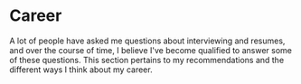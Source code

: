 # Career

A lot of people have asked me questions about interviewing and resumes, and over the course of time, I believe I've become qualified to answer some of these questions. This section pertains to my recommendations and the different ways I think about my career.
